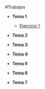 #Trabajos 
- **Tema 1** 
    - [Ejercicio 1](https://github.com/marlenelis/SWAP1516/blob/master/Teoria/Ejercicio_1.md)
 
- **Tema 2**  
- **Tema 3**  
- **Tema 4**  
- **Tema 5**  
- **Tema 6**  
- **Tema 7** 
